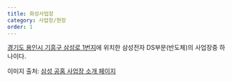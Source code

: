 ```yaml
---
title: 화성사업장
category: 사업장/현장
order: 1
---
```


[경기도 용인시 기흥구 삼성로 1번지](https://naver.me/FCbBstmi)에 위치한 삼성전자 DS부문(반도체)의 사업장중 하나이다.

이미지 출처: [삼성 공홈 사업장 소개 페이지](https://www.samsung.com/sec/aboutsamsung/company/divisions/)

<!--stackedit_data:
eyJoaXN0b3J5IjpbMTA0NTY0ODE0OF19
-->